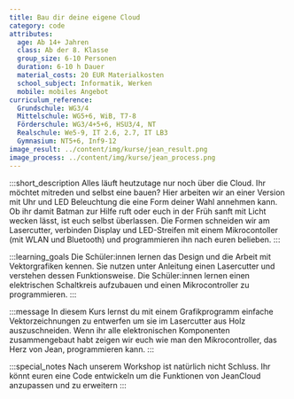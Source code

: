 ```yaml
---
title: Bau dir deine eigene Cloud
category: code
attributes:
  age: Ab 14+ Jahren
  class: Ab der 8. Klasse
  group_size: 6-10 Personen
  duration: 6-10 h Dauer
  material_costs: 20 EUR Materialkosten
  school_subject: Informatik, Werken
  mobile: mobiles Angebot
curriculum_reference:
  Grundschule: WG3/4  
  Mittelschule: WG5+6, WiB, T7-8  
  Förderschule: WG3/4+5+6, HSU3/4, NT   
  Realschule: We5-9, IT 2.6, 2.7, IT LB3  
  Gymnasium: NT5+6, Inf9-12
image_result: ../content/img/kurse/jean_result.png
image_process: ../content/img/kurse/jean_process.png
---
```

:::short_description
Alles läuft heutzutage nur noch über die Cloud. Ihr möchtet mitreden und selbst eine bauen? Hier arbeiten wir an einer Version mit Uhr und LED Beleuchtung die eine Form deiner Wahl annehmen kann. Ob ihr damit Batman zur Hilfe ruft oder euch in der Früh sanft mit Licht wecken lässt, ist euch selbst überlassen. Die Formen schneiden wir am Lasercutter, verbinden Display und LED-Streifen mit einem Mikrocontoller (mit WLAN und Bluetooth) und programmieren ihn nach euren belieben.
:::

:::learning_goals
Die Schüler:innen lernen das Design und die Arbeit mit Vektorgrafiken kennen. Sie nutzen unter Anleitung einen Lasercutter und verstehen dessen Funktionsweise. Die Schüler:innen lernen einen elektrischen Schaltkreis aufzubauen und einen Mikrocontroller zu programmieren.
:::

:::message
In diesem Kurs lernst du mit einem Grafikprogramm einfache Vektorzeichnungen zu entwerfen um sie im Lasercutter aus Holz auszuschneiden. Wenn ihr alle elektronischen Komponenten zusammengebaut habt zeigen wir euch wie man den Mikrocontroller, das Herz von Jean, programmieren kann.
:::

:::special_notes
Nach unserem Workshop ist natürlich nicht Schluss. Ihr könnt euren eine Code entwickeln um die Funktionen von JeanCloud anzupassen und zu erweitern
:::

